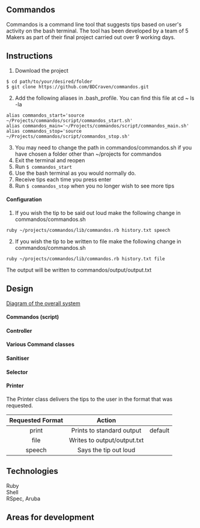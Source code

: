 Commandos
---

Commandos is a command line tool that suggests tips based on user's activity on the bash terminal. The tool has been developed by a team of 5 Makers as part of their final project carried out over 9 working days.


Instructions
---

1. Download the project
```
$ cd path/to/your/desired/folder
$ git clone https://github.com/BDCraven/commandos.git
```
2. Add the following aliases in .bash_profile. You can find this file at cd ~
ls -la
```
alias commandos_start='source ~/Projects/commandos/script/commandos_start.sh'
alias commandos_main='~/Projects/commandos/script/commandos_main.sh'
alias commandos_stop='source ~/Projects/commandos/script/commandos_stop.sh'
```
3. You may need to change the path in commandos/commandos.sh if you have chosen a folder other than ~/projects for commandos
4. Exit the terminal and reopen
5. Run `$ commandos_start`
6. Use the bash terminal as you would normally do.  
7. Receive tips each time you press enter
8. Run `$ commandos_stop` when you no longer wish to see more tips

#### Configuration

1. If you wish the tip to be said out loud make the following change in commandos/commandos.sh
```
ruby ~/projects/commandos/lib/commandos.rb history.txt speech
```
2. If you wish the tip to be written to file make the following change in commandos/commandos.sh
```
ruby ~/projects/commandos/lib/commandos.rb history.txt file
```
The output will be written to commandos/output/output.txt


Design
---

[Diagram of the overall system]()

#### Commandos (script)

#### Controller

#### Various Command classes

#### Sanitiser

#### Selector

#### Printer

The Printer class delivers the tips to the user in the format that was requested.

| Requested Format |            Action           |         |
|:----------------:|:---------------------------:|:-------:|
| print            | Prints to standard output   | default |
| file             | Writes to output/output.txt |         |
| speech           | Says the tip out loud       |         |

Technologies
---

Ruby  
Shell  
RSpec, Aruba


Areas for development
---
